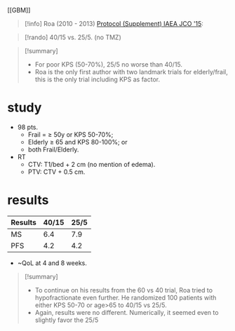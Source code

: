 [[GBM]]
>[!info] 
>Roa (2010 - 2013) [Protocol (Supplement) IAEA JCO '15](http://ascopubs.org/doi/full/10.1200/JCO.2015.62.6606):

>[!rando]
>40/15 vs. 25/5. (no TMZ)  

>[!summary]
>- For poor KPS (50-70%), 25/5 no worse than 40/15.
>- Roa is the only first author with two landmark trials for elderly/frail, this is the only trial including KPS as factor.  
# study
- 98 pts.
	- Frail = ≥ 50y or KPS 50-70%;
	- Elderly ≥ 65 and KPS 80-100%; or
	- both Frail/Elderly. 
- RT
	- CTV: T1/bed + 2 cm (no mention of edema).
	- PTV: CTV + 0.5 cm.
# results
| Results | 40/15 | 25/5 |
| ------- | ----- | ---- |
| MS      | 6.4   | 7.9  |
| PFS     | 4.2   | 4.2  |
- ~QoL at 4 and 8 weeks.
>[!summary]
> - To continue on his results from the 60 vs 40 trial, Roa tried to hypofractionate even further. He randomized 100 patients with either KPS 50-70 or age>65 to 40/15 vs 25/5. 
> - Again, results were no different. Numerically, it seemed even to slightly favor the 25/5